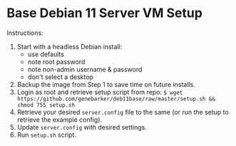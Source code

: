 # Base Debian 11 Server VM Setup

Instructions:

1. Start with a headless Debian install:
    - use defaults
    - note root password
    - note non-admin username & password
    - don't select a desktop
2. Backup the image from Step 1 to save time on future installs.
3. Login as root and retrieve setup script from repo:
    `$ wget https://github.com/genebarker/deb11base/raw/master/setup.sh && chmod 755 setup.sh`   
4. Retrieve your desired `server.config` file to the same
    (or run the setup to retrieve the example config).
5. Update `server.config` with desired settings.
6. Run `setup.sh` script.
